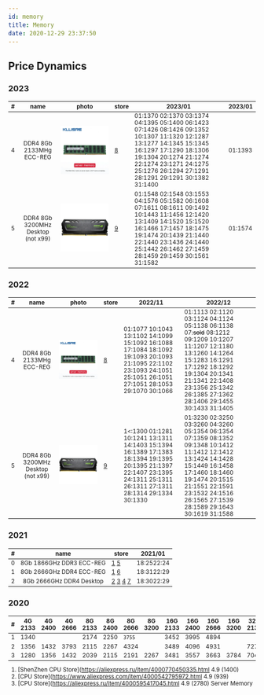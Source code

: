 ```yaml
---
id: memory
title: Memory
date: 2020-12-29 23:37:50
---
```


## Price Dynamics

### 2023

<small class="tab-img-w-200 col-w-0">

| # | name | photo | store | 2023/01 | 2023/01 |
| --- | :-: | --- | --- | --- | --- |
| 4 | DDR4 8Gb 2133MHg ECC-REG | [![DDR4-8-16-4-32-64-2400-2133-ECC-REG](img/DDR4-8-16-4-32-64-2400-2133-ECC-REG.webp)](img/DDR4-8-16-4-32-64-2400-2133-ECC-REG.webp) | [8](https://aliexpress.ru/item/33002249520.html 'RE Store') | 01:1370 02:1370 03:1374 04:1395 05:1400 06:1423 07:1426 08:1426 09:1352 10:1307 11:1320 12:1287 13:1277 14:1345 15:1345 16:1297 17:1290 18:1306 19:1304 20:1274 21:1274 22:1274 23:1271 24:1275 25:1276 26:1294 27:1291 28:1291 29:1291 30:1382 31:1400 | 01:1393 |
| 5 | DDR4 8Gb 3200MHz Desktop (not x99) | [![BR-DDR4-3200-16-32-2666](img/BR-DDR4-3200-16-32-2666.webp)](img/BR-DDR4-3200-16-32-2666.webp) | [9](https://aliexpress.ru/item/1005004564683502.html 'BillionR Store') | 01:1548 02:1548 03:1553 04:1576 05:1582 06:1608 07:1611 08:1611 09:1492 10:1443 11:1456 12:1420 13:1409 14:1520 15:1520 16:1466 17:1457 18:1475 19:1474 20:1439 21:1440 22:1440 23:1436 24:1440 25:1442 26:1462 27:1459 28:1459 29:1459 30:1561 31:1582 | 01:1574 |

</small>

### 2022

<small class="tab-img-w-100 col-w-0">

| # | name | photo | store | 2022/11 | 2022/12 |
| --- | :-: | --- | --- | --- | --- |
| 4 | DDR4 8Gb 2133MHg ECC-REG | [![DDR4-8-16-4-32-64-2400-2133-ECC-REG](img/DDR4-8-16-4-32-64-2400-2133-ECC-REG.webp)](img/DDR4-8-16-4-32-64-2400-2133-ECC-REG.webp) | [8](https://aliexpress.ru/item/33002249520.html 'RE Store') | 01:1077 10:1043 13:1102 14:1099 15:1092 16:1088 17:1084 18:1092 19:1093 20:1093 21:1095 22:1102 23:1093 24:1051 25:1051 26:1051 27:1051 28:1053 29:1070 30:1066 | 01:1113 02:1120 03:1124 04:1124 05:1138 06:1138 07:~~sold~~ 08:1212 09:1209 10:1207 11:1207 12:1180 13:1260 14:1264 15:1283 16:1291 17:1292 18:1292 19:1304 20:1341 21:1341 22:1408 23:1356 25:1342 26:1385 27:1362 28:1406 29:1455 30:1433 31:1405 |
| 5 | DDR4 8Gb 3200MHz Desktop (not x99) | [![BR-DDR4-3200-16-32-2666](img/BR-DDR4-3200-16-32-2666.webp)](img/BR-DDR4-3200-16-32-2666.webp) | [9](https://aliexpress.ru/item/1005004564683502.html 'BillionR Store') | 1<:1300 01:1281 10:1241 13:1311 14:1403 15:1394 16:1389 17:1383 18:1394 19:1395 20:1395 21:1397 22:1407 23:1395 24:1311 25:1311 26:1311 27:1311 28:1314 29:1334 30:1330 | 01:3230 02:3250 03:3260 04:3260 05:1354 06:1354 07:1359 08:1352 09:1348 10:1412 11:1412 12:1412 13:1424 14:1428 15:1449 16:1458 17:1460 18:1460 19:1474 20:1515 21:1551 22:1591 23:1532 24:1516 26:1565 27:1539 28:1589 29:1643 30:1619 31:1588 |

</small>

### 2021

<small class="col-w-0">

| # | name | store | 2021/01 |
| --- | :-: | --- | --- |
| 0 | 8Gb 1866GHz DDR3 ECC-REG | [1](https://aliexpress.ru/item/32858884585.html 'Yao Yue Store') [5](https://www.aliexpress.com/item/32831327978.html 'adkg816 Store') | 18:$25 22:$24 |
| 1 | 8Gb 2666GHz DDR4 ECC-REG | [1](https://aliexpress.ru/item/33009776003.html 'Yao Yue Store') [6](https://www.aliexpress.com/item/4000595417045.html 'CPU Store') | 18:$31 22:$29 |
| 2 | 8Gb 2666GHz DDR4 Desktop | [2](https://www.aliexpress.com/item/1005001627188360.html 'RASALAS - RA Store') [3](https://www.aliexpress.com/item/32963414963.html 'TANBASSH - TANBASSH Official Store') [4](https://aliexpress.ru/item/4000796954250.html 'Kingston - YONGXINSHENG YongXinSheng Store') [7](https://aliexpress.ru/item/4001056861459.html 'ANKOWALL - YksMemory Store') | 18:$30 22:$29 |

</small>

### 2020

<small>

| # | 4G 2133 | 4G 2400 | 4G 2666 | 8G 2133 | 8G 2400 | 8G 2666 | 8G 3200 | 16G 2133 | 16G 2400 | 16G 2666 | 16G 3200 | 32G 2133 | 32G 2400 | 32G 2666 |
| --- | --- | --- | --- | --- | --- | --- | --- | --- | --- | --- | --- | --- | --- | --- |
| 1 | 1340 |  |  | 2174 | 2250 | `3755` |  | 3452 | 3995 | 4894 |  |  | 7549 |
| 2 | 1356 | 1432 | 3793 | 2115 | 2267 | 4324 |  | 3489 | 4096 | 4931 |  | 7275 | 7578 | 9559 |
| 3 | 1280 | 1356 | 1432 | 2039 | 2115 | 2191 | 2267 | 3481 | 3557 | 3663 | 3784 | 7047 | 7275 | 7578 |

1. [ShenZhen CPU Store](https://aliexpress.ru/item/4000770450335.html 4.9 (1400)
2. [CPU Store](https://www.aliexpress.com/item/4000542795972.html 4.9 (939)
3. [CPU Store](https://aliexpress.ru/item/4000595417045.html 4.9 (2780) Server Memory

</small>
